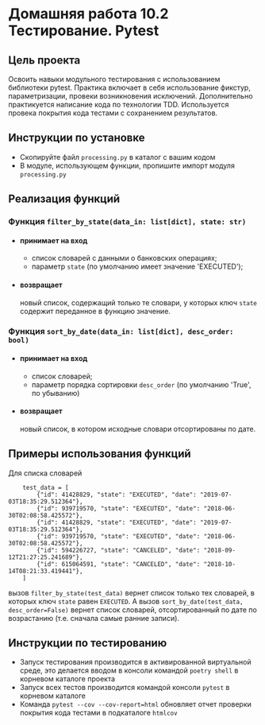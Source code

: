 # Домашняя работа 10.2 Тестирование. Pytest
## Цель проекта
Освоить навыки модульного тестирования с использованием библиотеки pytest.
Практика включает в себя использование фикстур, параметризации, провеки возникновения исключений.
Дополнительно практикуется написание кода по технологии TDD. 
Используется провека покрытия кода тестами с сохранением результатов.

## Инструкции по установке
- Скопируйте файл `processing.py` в каталог с вашим кодом
- В модуле, использующем функции, пропишите импорт модуля `processing.py` 
## Реализация функций
### Функция `filter_by_state(data_in: list[dict], state: str)` 
  + #### принимает на вход 
    + список словарей с данными о банковских операциях; 
    + параметр `state` (по умолчанию имеет значение 'EXECUTED');
  + #### возвращает
    новый список, содержащий только те словари, у которых ключ `state` содержит переданное в функцию значение.
      
  
### Функция `sort_by_date(data_in: list[dict], desc_order: bool)` 
  + #### принимает на вход 
    + список словарей; 
    + параметр порядка сортировки `desc_order` (по умолчанию 'True', по убыванию)
  + #### возвращает
     новый список, в котором исходные словари отсортированы по дате.

## Примеры использования функций
Для списка словарей 
```commandline
    test_data = [
        {"id": 41428829, "state": "EXECUTED", "date": "2019-07-03T18:35:29.512364"},
        {"id": 939719570, "state": "EXECUTED", "date": "2018-06-30T02:08:58.425572"},
        {"id": 41428829, "state": "EXECUTED", "date": "2019-07-03T18:35:29.512364"},
        {"id": 939719570, "state": "EXECUTED", "date": "2018-06-30T02:08:58.425572"},
        {"id": 594226727, "state": "CANCELED", "date": "2018-09-12T21:27:25.241689"},
        {"id": 615064591, "state": "CANCELED", "date": "2018-10-14T08:21:33.419441"},
    ]
```
вызов `filter_by_state(test_data)` вернет список только тех словарей, в которых ключ `state` равен `EXECUTED`.
А вызов `sort_by_date(test_data, desc_order=False)` вернет список словарей, отсортированный по дате по возрастанию (т.е. сначала самые ранние записи).

## Инструкции по тестированию
- Запуск тестирования производится в активированной виртуальной среде, это делается вводом в консоли командой 
  `poetry shell` в корневом каталоге проекта
- Запуск всех тестов производится командой консоли `pytest` в корневом каталоге
- Команда `pytest --cov --cov-report=html` обновляет отчет проверки покрытия кода тестами в подкаталоге `htmlcov` 
 
